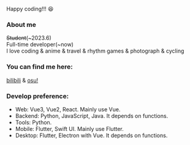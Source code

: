 Happy coding!!! 😆

### About me

~~Student~~(~2023.6)  
Full-time developer(~now)  
I love coding & anime & travel & rhythm games & photograph & cycling

### You can find me here:

[bilibili](https://space.bilibili.com/5129395) &
[osu!](https://osu.ppy.sh/users/11444852)

### Develop preference:

- Web: Vue3, Vue2, React. Mainly use Vue.
- Backend: Python, JavaScript, Java. It depends on functions.
- Tools: Python.
- Mobile: Flutter, Swift UI. Mainly use Flutter.
- Desktop: Flutter, Electron with Vue. It depends on functions.
